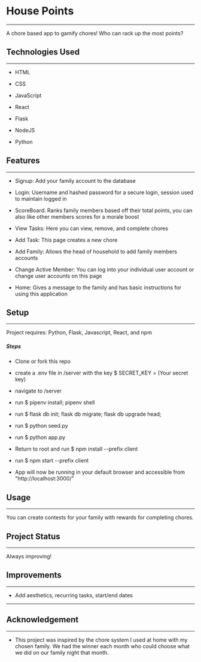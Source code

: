 <h1>House Points</h1>
<hr><p>A chore based app to gamify chores! Who can rack up the most points?</p><h2>Technologies Used</h2>
<hr><ul>
<li>HTML</li>
</ul><ul>
<li>CSS</li>
</ul><ul>
<li>JavaScript</li>
</ul><ul>
<li>React</li>
</ul><ul>
<li>Flask</li>
</ul><ul>
<li>NodeJS</li>
</ul><ul>
<li>Python</li>
</ul><h2>Features</h2>
<hr><ul>
<li>Signup: Add your family account to the database</li>
</ul><ul>
<li>Login: Username and hashed password for a secure login, session used to maintain logged in</li>
</ul><ul>
<li>ScoreBoard: Ranks family members based off their total points, you can also like other members scores for a morale boost</li>
</ul><ul>
<li>View Tasks: Here you can view, remove, and complete chores</li>
</ul><ul>
<li>Add Task: This page creates a new chore</li>
</ul><ul>
<li>Add Family: Allows the head of household to add family members accounts</li>
</ul><ul>
<li>Change Active Member: You can log into your individual user account or change user accounts on this page</li>
</ul><ul>
<li>Home: Gives a message to the family and has basic instructions for using this application</li>
</ul><h2>Setup</h2>
<hr><p>Project requires: Python, Flask, Javascript, React, and npm</p><h5>Steps</h5><ul>
<li>Clone or fork this repo</li>
</ul><ul>
<li>create a .env file in /server with the key $ SECRET_KEY = (Your secret key)</li>
</ul><ul>
<li>navigate to /server</li>
</ul><ul>
<li>run $ pipenv install; pipenv shell</li>
</ul><ul>
<li>run $ flask db init; flask db migrate; flask db upgrade head;</li>
</ul><ul>
<li>run $ python seed.py</li>
</ul><ul>
<li>run $ python app.py</li>
</ul><ul>
<li>Return to root and run $ npm install --prefix client</li>
</ul><ul>
<li>run $ npm start --prefix client</li>
</ul><ul>
<li>App will now be running in your default browser and accessible from "http://localhost:3000/"</li>
</ul><h2>Usage</h2>
<hr><p>You can create contests for your family with rewards for completing chores.</p><h2>Project Status</h2>
<hr><p>Always improving!</p><h2>Improvements</h2>
<hr><ul>
<li>Add aesthetics, recurring tasks, start/end dates</li>
</ul>
<hr><h2>Acknowledgement</h2>
<hr><ul>
<li>This project was inspired by the chore system I used at home with my chosen family. We had the winner each month who could choose what we did on our family night that month.</li>
</ul>
